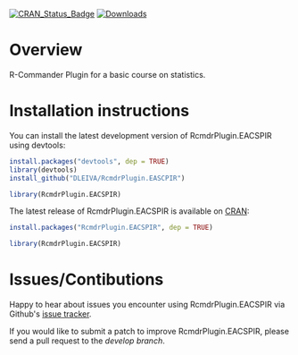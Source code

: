 [![CRAN\_Status\_Badge](https://www.r-pkg.org/badges/version/RcmdrPlugin.EACSPIR)](https://cran.r-project.org/package=RcmdrPlugin.EACSPIR)
[![Downloads](https://cranlogs.r-pkg.org/badges/RcmdrPlugin.EACSPIR)](https://cran.r-project.org/package=RcmdrPlugin.EACSPIR)

Overview
========
R-Commander Plugin for a basic course on statistics.

Installation instructions
=========================
You can install the latest development version of RcmdrPlugin.EACSPIR using devtools:

```R
install.packages("devtools", dep = TRUE)
library(devtools)
install_github("DLEIVA/RcmdrPlugin.EASCPIR")

library(RcmdrPlugin.EACSPIR)
```


The latest release of RcmdrPlugin.EACSPIR is available on [CRAN](https://CRAN.R-project.org/package=RcmdrPlugin.EACSPIR):

```R
install.packages("RcmdrPlugin.EACSPIR", dep = TRUE)

library(RcmdrPlugin.EACSPIR)
```

Issues/Contibutions
===================
Happy to hear about issues you encounter using RcmdrPlugin.EACSPIR via Github's [issue tracker](https://github.com/DLEIVA/RcmdrPlugin.EACSPIR/issues/new).

If you would like to submit a patch to improve RcmdrPlugin.EACSPIR, please send a pull request to the *develop branch*.

